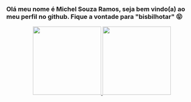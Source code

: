 ### Olá meu nome é Michel Souza Ramos, seja bem vindo(a) ao meu perfil no github. Fique a vontade para "bisbilhotar" 😝 

<div align="center">
  <a href="https://github.com/m1ch3lr4m0s">
  <img height="180em" src="https://github-readme-stats.vercel.app/api?username=m1ch3lr4m0s&show_icons=true&theme=dracula&include_all_commits=true&count_private=true"/>
  <img height="180em" src="https://github-readme-stats.vercel.app/api/top-langs/?username=m1ch3lr4m0s&layout=compact&langs_count=7&theme=dracula"/>
</div>
